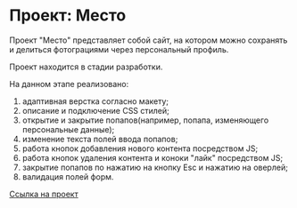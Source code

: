 # Проект: Место

Проект "Место" представляет собой сайт, на котором можно сохранять и делиться фотограциями через персональный профиль.

Проект находится в стадии разработки.

На данном этапе реализовано:
1. адаптивная верстка согласно макету;
2. описание и подключение CSS стилей;
3. открытие и закрытие попапов(например, попапа, изменяющего персональные данные);
4. изменение текста полей ввода попапов;
5. работа кнопок добавления нового контента посредством JS;
6. работа кнопок удаления контента и коноки "лайк" посредством JS;
7. закрытие попапов по нажатию на кнопку Esc и нажатию на оверлей;
8. валидация полей форм.


[Ссылка на проект](https://bashechka.github.io/mesto/)
